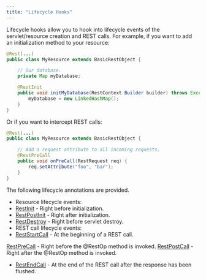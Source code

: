 ```yaml
---
title: "Lifecycle Hooks"
---
```


Lifecycle hooks allow you to hook into lifecycle events of the servlet/resource creation and REST calls.
For example, if you want to add an initialization method to your resource:

```java
@Rest(...)
public class MyResource extends BasicRestObject {

    // Our database.
    private Map myDatabase;

    @RestInit
    public void initMyDatabase(RestContext.Builder builder) throws Exception {
        myDatabase = new LinkedHashMap();
    }
}
```


Or if you want to intercept REST calls:

```java
@Rest(...)
public class MyResource extends BasicRestObject {

    // Add a request attribute to all incoming requests.
    @RestPreCall
    public void onPreCall(RestRequest req) {
        req.setAttribute("foo", "bar");
    }
}
```


The following lifecycle annotations are provided.
- Resource lifecycle events:
- [RestInit]({{API_DOCS}}/org/apache/juneau/rest/annotation/RestInit.html) - Right before initialization.
- [RestPostInit]({{API_DOCS}}/org/apache/juneau/rest/annotation/RestPostInit.html) - Right after initialization.
- [RestDestroy]({{API_DOCS}}/org/apache/juneau/rest/annotation/RestDestroy.html) - Right before servlet destroy.
- REST call lifecycle events:
- [RestStartCall]({{API_DOCS}}/org/apache/juneau/rest/annotation/RestStartCall.html) - At the beginning of a REST call.

[RestPreCall]({{API_DOCS}}/org/apache/juneau/rest/annotation/RestPreCall.html) - Right before the @RestOp method is invoked.
[RestPostCall]({{API_DOCS}}/org/apache/juneau/rest/annotation/RestPostCall.html) - Right after the @RestOp method is invoked.
- [RestEndCall]({{API_DOCS}}/org/apache/juneau/rest/annotation/RestEndCall.html) - At the end of the REST call after the response has been flushed.
